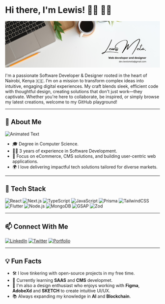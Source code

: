 # Hi there, I'm Lewis! 👋🏾 👨‍💻   
![Profile Banner](https://github.com/lewmeta/lewmeta/blob/main/banner.png)                            
              
I'm a passionate Software Developer & Designer rooted in the heart of Nairobi, Kenya 🇰🇪. I’m on a mission to transform complex ideas into intuitive, engaging digital experiences. My craft blends sleek, efficient code with thoughtful design, creating solutions that don't just work—they captivate. Whether you're here to collaborate, be inspired, or simply browse my latest  creations, welcome to my GitHub playground!             
     
---   

## 🌟 **About Me** 

![Animated Text](https://readme-typing-svg.herokuapp.com?font=Fira+Code&size=22&pause=1000&color=00F781&center=true&vCenter=true&width=500&lines=Web+Developer+%7C+Designer+%7C+Tech+Enthusiast;Building+Engaging+Digital+Experiences;Delivering+Scalable+Solutions+with+Code)

- 🎓 Degree in Computer Science. 
- 👨‍💻 3 years of experience in Software Development.
- 🚀 Focus on eCommerce, CMS solutions, and building user-centric web applications.
- 🌍 I love delivering impactful tech solutions tailored for diverse markets.
 
---

## 🔧 **Tech Stack** 

![React](https://img.shields.io/badge/-React-61DAFB?style=flat&logo=react&logoColor=white)
![Next.js](https://img.shields.io/badge/-Next.js-000000?style=flat&logo=nextdotjs&logoColor=white)
![TypeScript](https://img.shields.io/badge/-TypeScript-3178C6?style=flat&logo=typescript&logoColor=white)
![JavaScript](https://img.shields.io/badge/-JavaScript-F7DF1E?style=flat&logo=javascript&logoColor=white)
![Prisma](https://img.shields.io/badge/-Prisma-2D3748?style=flat&logo=prisma&logoColor=white)
![TailwindCSS](https://img.shields.io/badge/-TailwindCSS-38B2AC?style=flat&logo=tailwindcss&logoColor=white)
![Flutter](https://img.shields.io/badge/-Flutter-02569B?style=flat&logo=flutter&logoColor=white)
![Node.js](https://img.shields.io/badge/-Node.js-339933?style=flat&logo=nodedotjs&logoColor=white)
![MongoDB](https://img.shields.io/badge/-MongoDB-47A248?style=flat&logo=mongodb&logoColor=white)
![GSAP](https://img.shields.io/badge/-GSAP-88CE02?style=flat&logo=greensock&logoColor=white)
![Zod](https://img.shields.io/badge/-Zod-ffffff?style=flat&logoColor=black)

---

## 📫 **Connect With Me**

[![LinkedIn](https://img.shields.io/badge/-LinkedIn-0077B5?style=flat&logo=linkedin&logoColor=white)](https://www.linkedin.com/in/lewismeta)
[![Twitter](https://img.shields.io/badge/-Twitter-1DA1F2?style=flat&logo=twitter&logoColor=white)](https://twitter.com/)
[![Portfolio](https://img.shields.io/badge/-Portfolio-000000?style=flat&logo=react&logoColor=white)](https://lewismeta.vercel.app)

---

## 💡 **Fun Facts**

- 🛠 I love tinkering with open-source projects in my free time.
- 🌱 Currently learning **SAAS** and **CMS** developmet.
- 🎨 I'm also a design enthusiast who enjoys working with **Figma**, **AdobeXd** and **SKETCH** to create intuitive UI/UX.
- 📚 Always expanding my knowledge in **AI** and **Blockchain**.
